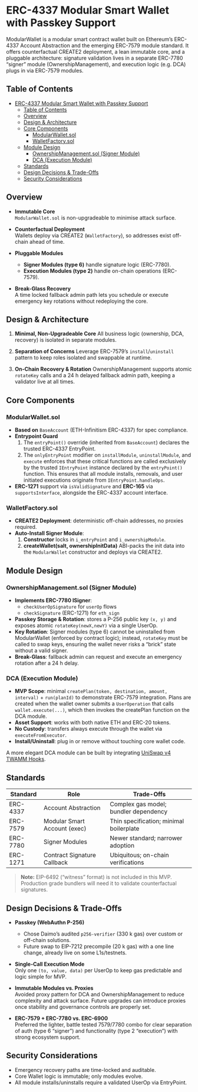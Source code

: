# ERC-4337 Modular Smart Wallet with Passkey Support

ModularWallet is a modular smart contract wallet built on Ethereum’s ERC-4337 Account Abstraction and the emerging ERC-7579 module standard. It offers counterfactual CREATE2 deployment, a lean immutable core, and a pluggable architecture: signature validation lives in a separate ERC-7780 “signer” module (OwnershipManagement), and execution logic (e.g. DCA) plugs in via ERC-7579 modules.



## Table of Contents

- [ERC-4337 Modular Smart Wallet with Passkey Support](#erc-4337-modular-smart-wallet-with-passkey-support)
  - [Table of Contents](#table-of-contents)
  - [Overview](#overview)
  - [Design \& Architecture](#design--architecture)
  - [Core Components](#core-components)
    - [ModularWallet.sol](#modularwalletsol)
    - [WalletFactory.sol](#walletfactorysol)
  - [Module Design](#module-design)
    - [OwnershipManagement.sol (Signer Module)](#ownershipmanagementsol-signer-module)
    - [DCA (Execution Module)](#dca-execution-module)
  - [Standards](#standards)
  - [Design Decisions \& Trade-Offs](#design-decisions--trade-offs)
  - [Security Considerations](#security-considerations)



## Overview

- **Immutable Core**  
  `ModularWallet.sol` is non-upgradeable to minimise attack surface.  

- **Counterfactual Deployment**  
  Wallets deploy via CREATE2 (`WalletFactory`), so addresses exist off-chain ahead of time.  

- **Pluggable Modules**  
  - **Signer Modules (type 6)** handle signature logic (ERC-7780).  
  - **Execution Modules (type 2)** handle on-chain operations (ERC-7579).  

- **Break-Glass Recovery**  
  A time locked fallback admin path lets you schedule or execute emergency key rotations without redeploying the core.



## Design & Architecture

1. **Minimal, Non-Upgradeable Core** 
All business logic (ownership, DCA, recovery) is isolated in separate modules.


2. **Separation of Concerns** 
Leverage ERC-7579’s `install`/`uninstall` pattern to keep roles isolated and swappable at runtime.


3. **On-Chain Recovery & Rotation** 
OwnershipManagement supports atomic `rotateKey` calls and a 24 h delayed fallback admin path, keeping a validator live at all times.



## Core Components 

### ModularWallet.sol

- **Based on** `BaseAccount` (ETH-Infinitism ERC-4337) for spec compliance.  
- **Entrypoint Guard** 
  1. The `entryPoint()` override (inherited from `BaseAccount`) declares the trusted ERC-4337 EntryPoint. 
  2. The `onlyEntryPoint` modifier on `installModule`, `uninstallModule`, and `execute` enforces that these critical functions are called exclusively by the trusted `IEntryPoint` instance declared by the `entryPoint()` function. This ensures that all module installs, removals, and user initiated executions originate from `IEntryPoint.handleOps`. 
- **ERC-1271** support via `isValidSignature` and **ERC-165** via `supportsInterface`, alongside the ERC-4337 account interface.  

### WalletFactory.sol
  
- **CREATE2 Deployment**: deterministic off-chain addresses, no proxies required.  
- **Auto-Install Signer Module**: 
  1. **Constructor** locks in `i_entryPoint` and `i_ownershipModule`.  
  2. **createWallet(salt, ownershipInitData)** ABI-packs the init data into the `ModularWallet` constructor and deploys via CREATE2.



## Module Design

### OwnershipManagement.sol (Signer Module)

- **Implements ERC-7780 ISigner**:  
  - `checkUserOpSignature` for `userOp` flows  
  - `checkSignature` (ERC-1271) for `eth_sign`  
- **Passkey Storage & Rotation**: stores a P-256 public key `(x, y)` and exposes atomic `rotateKey(newX,newY)` via a single UserOp.  
- **Key Rotation**: Signer modules (type 6) cannot be uninstalled from ModularWallet (enforced by contract logic); instead, `rotateKey` must be called to swap keys, ensuring the wallet never risks a “brick” state without a valid signer. 
- **Break-Glass**: fallback admin can request and execute an emergency rotation after a 24 h delay.


### DCA (Execution Module)

- **MVP Scope**: minimal `createPlan(token, destination, amount, interval)` + `run(planId)` to demonstrate ERC-7579 integration. Plans are created when the wallet owner submits a `UserOperation` that calls `wallet.execute(...)`, which then invokes the createPlan function on the DCA module.
- **Asset Support**: works with both native ETH and ERC-20 tokens. 
- **No Custody**: transfers always execute through the wallet via `executeFromExecutor`.  
- **Install/Uninstall**: plug in or remove without touching core wallet code.

A more elegant DCA module can be built by integrating [UniSwap v4 TWAMM Hooks](https://blog.uniswap.org/v4-twamm-hook).

## Standards

| Standard | Role                         | Trade-Offs                              |
| -------- | ---------------------------- | --------------------------------------- |
| ERC-4337 | Account Abstraction          | Complex gas model; bundler dependency   |
| ERC-7579 | Modular Smart Account (exec) | Thin specification; minimal boilerplate |
| ERC-7780 | Signer Modules               | Newer standard; narrower adoption       |
| ERC-1271 | Contract Signature Callback  | Ubiquitous; on-chain verifications      |


> **Note:** EIP-6492 (“witness” format) is not included in this MVP. Production grade bundlers will need it to validate counterfactual signatures.



## Design Decisions & Trade-Offs

- **Passkey (WebAuthn P-256)**  
  - Chose Daimo’s audited `p256-verifier` (330 k gas) over custom or off-chain solutions.  
  - Future swap to EIP-7212 precompile (20 k gas) with a one line change, already live on some L1s/testnets.

- **Single-Call Execution Mode**  
  Only one `(to, value, data)` per UserOp to keep gas predictable and logic simple for MVP.

- **Immutable Modules vs. Proxies**  
  Avoided proxy pattern for DCA and OwnershipManagement to reduce complexity and attack surface. Future upgrades can introduce proxies once stability and governance controls are properly set.

- **ERC-7579 + ERC-7780 vs. ERC-6900**  
  Preferred the lighter, battle tested 7579/7780 combo for clear separation of auth (type 6 “signer”) and functionality (type 2 “execution”) with strong ecosystem support.



## Security Considerations

- Emergency recovery paths are time-locked and auditable.  
- Core Wallet logic is immutable; only modules evolve.  
- All module installs/uninstalls require a validated UserOp via EntryPoint.




